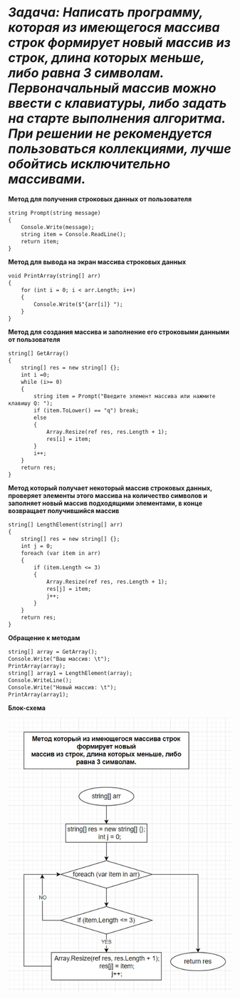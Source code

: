 # __*Задача: Написать программу, которая из имеющегося массива строк формирует новый массив из строк, длина которых меньше, либо равна 3 символам. Первоначальный массив можно ввести с клавиатуры, либо задать на старте выполнения алгоритма. При решении не рекомендуется пользоваться коллекциями, лучше обойтись исключительно массивами.*__


**Метод для получения строковых данных от пользователя**

```
string Prompt(string message)
{
    Console.Write(message);
    string item = Console.ReadLine();
    return item;
}
```

**Метод для вывода на экран массива строковых данных**

```
void PrintArray(string[] arr)
{
    for (int i = 0; i < arr.Length; i++)
    {
        Console.Write($"{arr[i]} ");
    }
}
```

**Метод для создания массива и заполнение его строковыми данными от пользователя**

```
string[] GetArray()
{
    string[] res = new string[] {};
    int i =0; 
    while (i>= 0)
    {
        string item = Prompt("Введите элемент массива или нажмите клавишу Q: ");
        if (item.ToLower() == "q") break;
        else 
        {
            Array.Resize(ref res, res.Length + 1);
            res[i] = item;
        }
        i++;
    }  
    return res;
}
```

**Метод который получает некоторый массив строковых данных, проверяет элементы этого массива на количество символов и заполняет новый массив подходящими элементами, в конце возвращает получившийся массив**

```
string[] LengthElement(string[] arr)
{
    string[] res = new string[] {};
    int j = 0;
    foreach (var item in arr)
    {
        if (item.Length <= 3)
        {
            Array.Resize(ref res, res.Length + 1);
            res[j] = item;
            j++;
        }
    }
    return res;
}
```

**Обращение к методам**

```
string[] array = GetArray();
Console.Write("Ваш массив: \t");
PrintArray(array);
string[] array1 = LengthElement(array);
Console.WriteLine();
Console.Write("Новый массив: \t");
PrintArray(array1);
```

**Блок-схема**

![](Блок-схема.jpg)